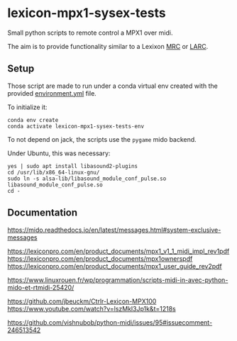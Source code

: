 # lexicon-mpx1-sysex-tests

Small python scripts to remote control a MPX1 over midi.

The aim is to provide functionality similar to a Lexixon [MRC](https://lexiconpro.com/en/products/mrc) or [LARC](https://lexiconpro.com/en/products/larc).


## Setup

Those script are made to run under a conda virtual env created with the provided [environment.yml](./environment.yml) file.

To initialize it:

    conda env create
    conda activate lexicon-mpx1-sysex-tests-env

To not depend on jack, the scripts use the `pygame` mido backend.

Under Ubuntu, this was necessary:

    yes | sudo apt install libasound2-plugins
    cd /usr/lib/x86_64-linux-gnu/
    sudo ln -s alsa-lib/libasound_module_conf_pulse.so libasound_module_conf_pulse.so
    cd -


## Documentation

https://mido.readthedocs.io/en/latest/messages.html#system-exclusive-messages

https://lexiconpro.com/en/product_documents/mpx1_v1_1_midi_impl_rev1pdf
https://lexiconpro.com/en/product_documents/mpx1ownerspdf
https://lexiconpro.com/en/product_documents/mpx1_user_guide_rev2pdf

https://www.linuxrouen.fr/wp/programmation/scripts-midi-in-avec-python-mido-et-rtmidi-25420/

https://github.com/jbeuckm/Ctrlr-Lexicon-MPX100
https://www.youtube.com/watch?v=lszMkl3Jp1k&t=1218s

https://github.com/vishnubob/python-midi/issues/95#issuecomment-246513542
